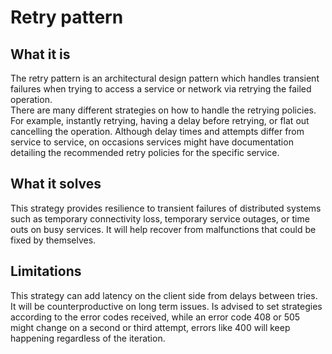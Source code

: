 # Retry pattern
## What it is
The retry pattern is an architectural design pattern which handles transient failures when trying to access a service or network via retrying the failed operation. <br>
There are many different strategies on how to handle the retrying policies. For example, instantly retrying, having a delay before retrying, or flat out cancelling the operation. Although delay times and attempts differ from service to service, on occasions services might have documentation detailing the recommended retry policies for the specific service.
## What it solves
This strategy provides resilience to transient failures of distributed systems such as temporary connectivity loss, temporary service outages, or time outs on busy services. It will help recover from malfunctions that could be fixed by themselves.
## Limitations
This strategy can add latency on the client side from delays between tries. It will be counterproductive on long term issues. Is advised to set strategies according to the error codes received, while an error code 408 or 505 might change on a second or third attempt, errors like 400 will keep happening regardless of the iteration.
